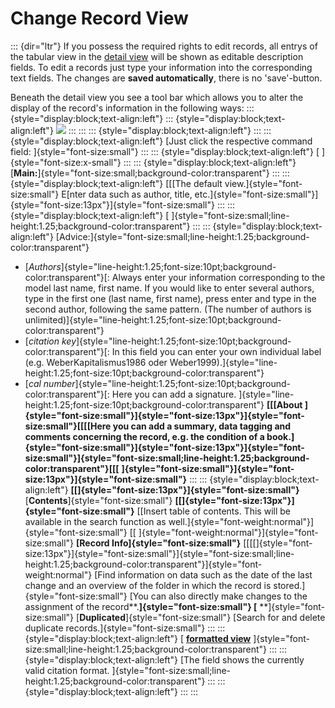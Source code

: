 Change Record View
==================
::: {dir="ltr"}
If you possess the required rights to edit records, all entrys of the tabular view in the [detail view](../introduction/user-surface/detail-view.html) will be shown as editable description fields.
To edit a records just type your information into the corresponding text fields. The changes are **saved automatically**, there is no 'save'-button.

Beneath the detail view you see a tool bar which allows you to alter the display of the record's information in the following ways:
::: {style="display:block;text-align:left"}
::: {style="display:block;text-align:left"}
[![](../_/rsrc/1409516115271/manage-records/change-record-view/chan.png)](change-record-view/chan.png%3Fattredirects=0)
:::
:::
::: {style="display:block;text-align:left"}
:::
::: {style="display:block;text-align:left"}
[Just click the respective command field:
]{style="font-size:small"}
:::
::: {style="display:block;text-align:left"}
[
]{style="font-size:x-small"}
:::
::: {style="display:block;text-align:left"}
[**Main:**]{style="font-size:small;background-color:transparent"}
:::
::: {style="display:block;text-align:left"}
[[[The default view.]{style="font-size:small"} E[nter data such as author, title, etc.]{style="font-size:small"}]{style="font-size:13px"}]{style="font-size:small"}
:::
::: {style="display:block;text-align:left"}
[
]{style="font-size:small;line-height:1.25;background-color:transparent"}
:::
::: {style="display:block;text-align:left"}
[Advice:]{style="font-size:small;line-height:1.25;background-color:transparent"}
-   [*Authors*]{style="line-height:1.25;font-size:10pt;background-color:transparent"}[: Always enter your information corresponding to the model last name, first name. If you would like to enter several authors, type in the first one (last name, first name), press enter and type in the second author, following the same pattern. (The number of authors is unlimited)]{style="line-height:1.25;font-size:10pt;background-color:transparent"}
-   [*citation key*]{style="line-height:1.25;font-size:10pt;background-color:transparent"}[: In this field you can enter your own individual label (e.g. WeberKapitalismus1986 oder Weber1999).]{style="line-height:1.25;font-size:10pt;background-color:transparent"}
-   [*cal number*]{style="line-height:1.25;font-size:10pt;background-color:transparent"}[: Here you can add a signature.
    ]{style="line-height:1.25;font-size:10pt;background-color:transparent"}
**[[[**About
**]{style="font-size:small"}]{style="font-size:13px"}]{style="font-size:small"}**[[[[Here you can add a summary, data tagging and comments concerning the record, e.g. the condition of a book.]{style="font-size:small"}]{style="font-size:13px"}]{style="font-size:small"}]{style="font-size:small;line-height:1.25;background-color:transparent"}**[[[**
**]{style="font-size:small"}]{style="font-size:13px"}]{style="font-size:small"}**
:::
::: {style="display:block;text-align:left"}
**[[]{style="font-size:13px"}]{style="font-size:small"}**
[**Contents**]{style="font-size:small"}
**[[]{style="font-size:13px"}]{style="font-size:small"}**
[[Insert table of contents. This will be available in the search function as well.]{style="font-weight:normal"}]{style="font-size:small"}
[[
]{style="font-weight:normal"}]{style="font-size:small"}
**[**Record Info**]{style="font-size:small"}**
[[[[]{style="font-size:13px"}]{style="font-size:small"}]{style="font-size:small;line-height:1.25;background-color:transparent"}]{style="font-weight:normal"}
[Find information on data such as the date of the last change and an overview of the folder in which the record is stored.]{style="font-size:small"} [You can also directly make changes to the assignment of the record**.**]{style="font-size:small"}
[**
**]{style="font-size:small"}
[**Duplicated**]{style="font-size:small"}
[Search for and delete duplicate records.]{style="font-size:small"}
:::
::: {style="display:block;text-align:left"}
[
[**formatted view**](change-record-view/view-format.html)
]{style="font-size:small;line-height:1.25;background-color:transparent"}
:::
::: {style="display:block;text-align:left"}
[The field shows the currently valid citation format.
]{style="font-size:small;line-height:1.25;background-color:transparent"}
:::
::: {style="display:block;text-align:left"}
:::
:::
